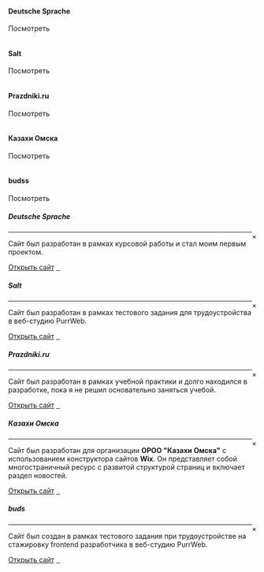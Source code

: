 <a class="site__card openModal" data-modal-id="myModal3">
    <img src="img/mockup/1.webp" alt="">
    <h4>Deutsche Sprache</h4>
    <p class="site__card__open__button">Посмотреть</p>
</a>
<a class="site__card openModal" data-modal-id="myModal4">
    <img src="img/mockup/salt.webp" alt="">
    <h4>Salt</h4>
    <p class="site__card__open__button">Посмотреть</p>
</a>
<a class="site__card openModal" data-modal-id="myModal5">
    <img src="img/mockup/prazdniki.webp" alt="">
    <h4>Prazdniki.ru</h4>
    <p class="site__card__open__button">Посмотреть</p>
</a>
<a class="site__card openModal" data-modal-id="myModal7">
    <img src="img/mockup/2.webp" alt="">
    <h4>Казахи Омска</h4>
    <p class="site__card__open__button">Посмотреть</p>
</a>
<a class="site__card openModal" data-modal-id="myModal8">
    <img src="img/mockup/budss.webp" alt="">
    <h4>budss</h4>
    <p class="site__card__open__button">Посмотреть</p>
</a>



<div id="myModal3" class="modal">
    <div class="modal-content">
        <div class="modal-header">
            <h5 class="modal-title mb-0" id="exampleModalLabel3">
                Deutsche Sprache
            </h5>
            <span class="closeModal" data-modal-id="myModal3" style="float: right">&times;</span>
        </div>
        <hr>
        <div class="modal-body">
            <p>
                Сайт был разработан в рамках курсовой работы и стал моим первым
                проектом.
            </p>
            <a target="_blank" href="https://deutsche-sprache.netlify.app/" class="modal__open_site__button">Открыть
                сайт</a>
            <a target="_blank" href="https://deutsche-sprache.netlify.app/">
                <img src="img/палитры/3.png" alt="">
            </a>
            <a target="_blank" href="https://deutsche-sprache.netlify.app/">
                <img src="img/mockup/1.webp" alt="">
            </a>
            <a target="_blank" href="https://deutsche-sprache.netlify.app/">
                <img src="img/sites/deutsche-sprache.webp" alt="">
            </a>
        </div>
    </div>
</div>
<div id="myModal4" class="modal">
    <div class="modal-content">
        <div class="modal-header">
            <h5 class="modal-title mb-0" id="exampleModalLabel4">Salt</h5>
            <span class="closeModal" data-modal-id="myModal4" style="float: right">&times;</span>
        </div>
        <hr>
        <div class="modal-body">
            <p>
                Сайт был разработан в рамках тестового задания для трудоустройства в веб-студию PurrWeb.
            </p>
            <a target="_blank" href="https://salt-purrweb.netlify.app/" class="modal__open_site__button">Открыть
                сайт</a>
            <a target="_blank" href="https://salt-purrweb.netlify.app/">
                <img src="img/палитры/4.png" alt="">
            </a>
            <a target="_blank" href="https://salt-purrweb.netlify.app/">
                <img src="img/mockup/salt.webp" alt="">
            </a>
            <a target="_blank" href="https://salt-purrweb.netlify.app/">
                <img src="img/sites/salt_full.webp" alt="">
            </a>
        </div>
    </div>
</div>
<div id="myModal5" class="modal">
    <div class="modal-content">
        <div class="modal-header">
            <h5 class="modal-title mb-0" id="exampleModalLabel5">
                Prazdniki.ru
            </h5>
            <span class="closeModal" data-modal-id="myModal5" style="float: right">&times;</span>
        </div>
        <hr>
        <div class="modal-body">
            <p>
                Сайт был разработан в рамках учебной практики и долго находился в разработке, пока я не
                решил основательно заняться учебой.
            </p>
            <a target="_blank" href="https://prazdniki.netlify.app/" class="modal__open_site__button">Открыть
                сайт</a>
            <a target="_blank" href="https://prazdniki.netlify.app/">
                <img src="img/палитры/5.png" alt="">
            </a>
            <a target="_blank" href="https://prazdniki.netlify.app/">
                <img src="img/mockup/prazdniki.webp" alt="">
            </a>
            <a target="_blank" href="https://prazdniki.netlify.app/">
                <img src="img/sites/prazdniki.ru.webp" alt="">
            </a>
        </div>
    </div>
</div>
<div id="myModal7" class="modal">
    <div class="modal-content">
        <div class="modal-header">
            <h5 class="modal-title mb-0" id="exampleModalLabel7">
                Казахи Омска
            </h5>
            <span class="closeModal" data-modal-id="myModal7" style="float: right">&times;</span>
        </div>
        <hr>
        <div class="modal-body">
            <p>
                Сайт был разработан для организации
                <strong>ОРОО "Казахи Омска"</strong> с использованием конструктора сайтов
                <strong>Wix</strong>. Он представляет собой многостраничный ресурс с развитой структурой
                страниц и включает раздел новостей.
            </p>
            <a target="_blank" href="https://kazahiomska.wixsite.com/website" class="modal__open_site__button">Открыть
                сайт</a>
            <a target="_blank" href="https://kazahiomska.wixsite.com/website">
                <img src="img/палитры/7.png" alt="">
            </a>
            <a target="_blank" href="https://kazahiomska.wixsite.com/website">
                <img src="img/mockup/2.webp" alt="">
            </a>
            <a target="_blank" href="https://kazahiomska.wixsite.com/website">
                <img src="img/sites/kazahi.webp" alt="">
            </a>
        </div>
    </div>
</div>
<div id="myModal8" class="modal">
    <div class="modal-content">
        <div class="modal-header">
            <h5 class="modal-title mb-0" id="exampleModalLabel8">buds</h5>
            <span class="closeModal" data-modal-id="myModal8" style="float: right">&times;</span>
        </div>
        <hr>
        <div class="modal-body">
            <p>Сайт был создан в рамках тестового задания при трудоустройстве на стажировку frontend
                разработчика в веб-студию PurrWeb.</p>
            <a target="_blank" href="https://kairbekov-buds.netlify.app/" class="modal__open_site__button">Открыть
                сайт</a>
            <a target="_blank" href="https://kairbekov-buds.netlify.app/">
                <img src="img/палитры/budss.png" alt="">
            </a>
            <a target="_blank" href="https://kairbekov-buds.netlify.app/">
                <img src="img/mockup/budss.webp" alt="">
            </a>
            <a target="_blank" href="https://kairbekov-buds.netlify.app/">
                <img src="img/sites/budss.webp" alt="">
            </a>
        </div>
    </div>
</div>